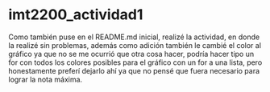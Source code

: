 # imt2200_actividad1
Como también puse en el README.md inicial, realizé la actividad, en donde la realizé sin problemas, además como adición también le cambié el color al gráfico ya que no se me ocurrió que otra cosa hacer, podría hacer tipo un for con todos los colores posibles para el gráfico con un for a una lista, pero honestamente preferí dejarlo ahí ya que no pensé que fuera necesario para lograr la nota máxima.
